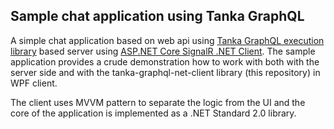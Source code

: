 ## Sample chat application using Tanka GraphQL 

A simple chat application based on web api using  [Tanka GraphQL execution library](https://github.com/pekkah/tanka-graphql) based server using [ASP.NET Core SignalR .NET Client](https://docs.microsoft.com/en-us/aspnet/core/signalr/dotnet-client?view=aspnetcore-2.2). The sample application provides a crude demonstration how to work with both with the server side and with the tanka-graphql-net-client  library (this repository) in WPF client. 

The client uses MVVM pattern to separate the logic from the UI and the core of the application is implemented as a .NET Standard 2.0 library. 
